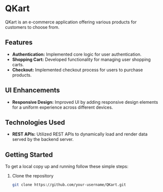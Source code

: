 # QKart

QKart is an e-commerce application offering various products for customers to choose from.

## Features

- **Authentication:** Implemented core logic for user authentication.
- **Shopping Cart:** Developed functionality for managing user shopping carts.
- **Checkout:** Implemented checkout process for users to purchase products.

## UI Enhancements

- **Responsive Design:** Improved UI by adding responsive design elements for a uniform experience across different devices.

## Technologies Used

- **REST APIs:** Utilized REST APIs to dynamically load and render data served by the backend server.

## Getting Started

To get a local copy up and running follow these simple steps:

1. Clone the repository
   ```sh
   git clone https://github.com/your-username/QKart.git
